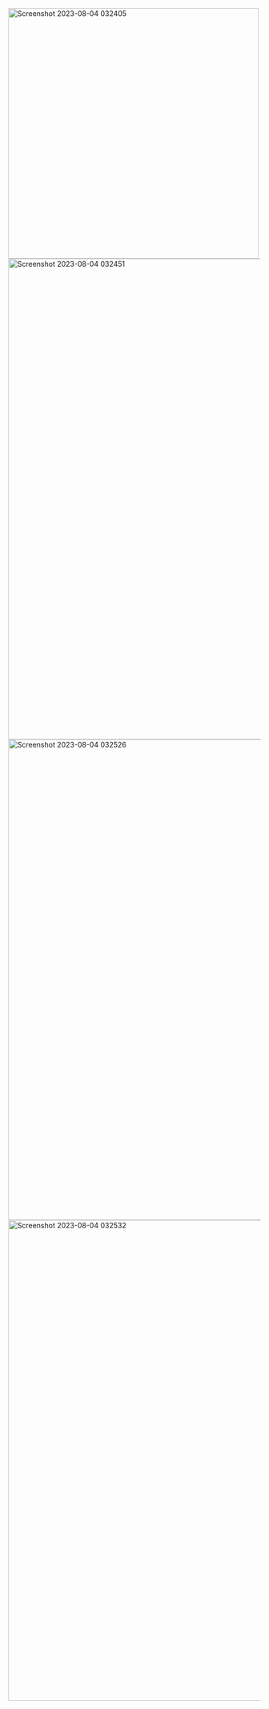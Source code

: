 <img width="500" alt="Screenshot 2023-08-04 032405" src="https://github.com/PulkitKr25/Dodge-the-blocks---Video-game/assets/102297963/b51808a8-eab8-482a-88de-90c5e95efb4c">
<img width="960" alt="Screenshot 2023-08-04 032451" src="https://github.com/PulkitKr25/Dodge-the-blocks---Video-game/assets/102297963/0b0b27e8-21ea-43a0-998a-fb7a459bd9c2">
<img width="960" alt="Screenshot 2023-08-04 032526" src="https://github.com/PulkitKr25/Dodge-the-blocks---Video-game/assets/102297963/a1640807-3b22-4306-bfb7-4fe75c45775b">
<img width="960" alt="Screenshot 2023-08-04 032532" src="https://github.com/PulkitKr25/Dodge-the-blocks---Video-game/assets/102297963/ff58379f-445b-404d-bed1-6cefb16701bd">
